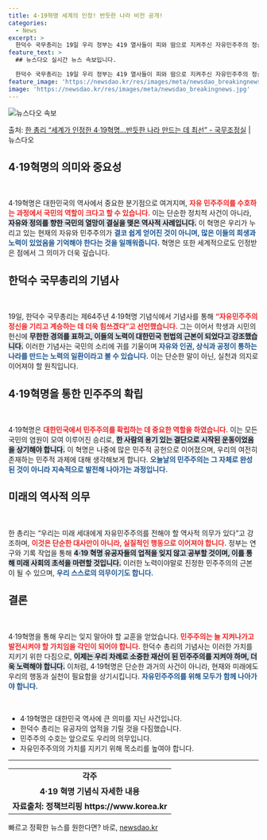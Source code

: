 ```yaml
---
title: 4·19혁명 세계의 인정! 반듯한 나라 비전 공개!
categories:
  - News
excerpt: >
  한덕수 국무총리는 19일 우리 정부는 419 열사들이 피와 땀으로 지켜주신 자유민주주의 정신을 기리고 계승하…
feature_text: >
  ## 뉴스다오 실시간 뉴스 속보입니다.

  한덕수 국무총리는 19일 우리 정부는 419 열사들이 피와 땀으로 지켜주신 자유민주주의 정신을 기리고 계승하…
feature_image: 'https://newsdao.kr/res/images/meta/newsdao_breakingnews.jpg'
image: 'https://newsdao.kr/res/images/meta/newsdao_breakingnews.jpg'
---
```


![뉴스다오 속보](https://newsdao.kr/res/images/meta/newsdao_breakingnews.jpg)

<p>출처: <a href="https://newsdao.kr/3633" rel="dofollow">한 총리 “세계가 인정한 4·19혁명…반듯한 나라 만드는 데 최선”  - 국무조정실</a> | 뉴스다오</p>

<h2 data-ke-size="size26">4·19혁명의 의미와 중요성</h2>

<p data-ke-size="size16">&nbsp;</p>  
4·19혁명은 대한민국의 역사에서 중요한 분기점으로 여겨지며, <b><span style="color: #ee2323;">자유 민주주의를 수호하는 과정에서 국민의 역할이 크다고 할 수 있습니다.</span></b> 이는 단순한 정치적 사건이 아니라, <b><span style="background-color: #21538527;">자유와 정의를 향한 국민의 열망이 결실을 맺은 역사적 사례입니다.</span></b> 이 혁명은 우리가 누리고 있는 현재의 자유와 민주주의가 <b><span style="color: #1a5490;">결코 쉽게 얻어진 것이 아니며, 많은 이들의 희생과 노력이 있었음을 기억해야 한다는 것을 일깨워줍니다.</span></b> 혁명은 또한 세계적으로도 인정받은 점에서 그 의미가 더욱 깊습니다.

<h2 data-ke-size="size26">한덕수 국무총리의 기념사</h2>

<p data-ke-size="size16">&nbsp;</p>  
19일, 한덕수 국무총리는 제64주년 4·19혁명 기념식에서 기념사를 통해 <b><span style="color: #ee2323;">“자유민주주의 정신을 기리고 계승하는 데 더욱 힘쓰겠다”고 선언했습니다.</span></b> 그는 이어서 학생과 시민의 헌신에 <b><span style="background-color: #21538527;">무한한 경의를 표하고, 이들의 노력이 대한민국 헌법의 근본이 되었다고 강조했습니다.</span></b> 이러한 기념사는 국민의 소리에 귀를 기울이며 <b><span style="color: #1a5490;">자유와 인권, 상식과 공정이 통하는 나라를 만드는 노력의 일환이라고 볼 수 있습니다.</span></b> 이는 단순한 말이 아닌, 실천과 의지로 이어져야 할 원칙입니다.

<h2 data-ke-size="size26">4·19혁명을 통한 민주주의 확립</h2>

<p data-ke-size="size16">&nbsp;</p>  
4·19혁명은 <b><span style="color: #ee2323;">대한민국에서 민주주의를 확립하는 데 중요한 역할을 하였습니다.</span></b> 이는 모든 국민의 염원이 모여 이루어진 승리로, <b><span style="background-color: #21538527;">한 사람의 용기 있는 결단으로 시작된 운동이었음을 상기해야 합니다.</span></b> 이 혁명은 나중에 많은 민주적 공헌으로 이어졌으며, 우리의 여전히 존재하는 민주적 과제에 대해 생각해보게 합니다. <b><span style="color: #1a5490;">오늘날의 민주주의는 그 자체로 완성된 것이 아니라 지속적으로 발전해 나아가는 과정입니다.</span></b>

<h2 data-ke-size="size26">미래의 역사적 의무</h2>

<p data-ke-size="size16">&nbsp;</p>   
한 총리는 “우리는 미래 세대에게 자유민주주의를 전해야 할 역사적 의무가 있다”고 강조하며, <b><span style="color: #ee2323;">이것은 단순한 대사만이 아니라, 실질적인 행동으로 이어져야 합니다.</span></b> 정부는 연구와 기록 작업을 통해 <b><span style="background-color: #21538527;">4·19 혁명 유공자들의 업적을 잊지 않고 공부할 것이며, 이를 통해 미래 사회의 초석을 마련할 것입니다.</span></b> 이러한 노력이야말로 진정한 민주주의의 근본이 될 수 있으며, <b><span style="color: #1a5490;">우리 스스로의 의무이기도 합니다.</span></b>

<h2 data-ke-size="size26">결론</h2>

<p data-ke-size="size16">&nbsp;</p>  
4·19혁명을 통해 우리는 잊지 말아야 할 교훈을 얻었습니다. <b><span style="color: #ee2323;">민주주의는 늘 지켜나가고 발전시켜야 할 가치임을 각인이 되어야 합니다.</span></b> 한덕수 총리의 기념사는 이러한 가치를 지키기 위한 다짐으로, <b><span style="background-color: #21538527;">이제는 우리 차례로 소중한 재산이 된 민주주의를 지켜야 하며, 더욱 노력해야 합니다.</span></b> 이처럼, 4·19혁명은 단순한 과거의 사건이 아니라, 현재와 미래에도 우리의 행동과 실천이 필요함을 상기시킵니다. <b><span style="color: #1a5490;">자유민주주의를 위해 모두가 함께 나아가야 합니다.</span></b>

<p data-ke-size="size16">&nbsp;</p>  
<ul>
<li>4·19혁명은 대한민국 역사에 큰 의미를 지닌 사건입니다.</li>
<li>한덕수 총리는 유공자의 업적을 기릴 것을 다짐했습니다.</li>
<li>민주주의 수호는 앞으로도 우리의 의무입니다.</li>
<li>자유민주주의의 가치를 지키기 위해 목소리를 높여야 합니다.</li>
</ul>

<hr/>

<table style="width: 100%;">
    <tr>
        <td style="text-align: center; height: 17px;"><b>각주</b></td>
    </tr>
    <tr>
        <td style="text-align: center; height: 17px;"><b>4·19 혁명 기념식 자세한 내용</b></td>
    </tr>
    <tr>
        <td style="text-align: center; height: 17px;"><b>자료출처: 정책브리핑 https://www.korea.kr</b></td>
    </tr>
</table> 

빠르고 정확한 뉴스를 원한다면? 바로, <a href="https://newsdao.kr" rel="dofollow">newsdao.kr</a>


